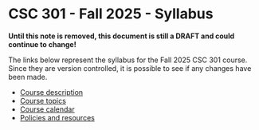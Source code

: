 # CSC 301 - Fall 2025 - Syllabus

**Until this note is removed, this document is still a DRAFT and could continue to change!**

The links below represent the syllabus for the Fall 2025 CSC 301 course.
Since they are version controlled, it is possible to see if any changes have been made.

* [Course description](description.md)
* [Course topics](topics.md)
* [Course calendar](calendar.md)
* [Policies and resources](../../../common/policies_and_resources.md)
